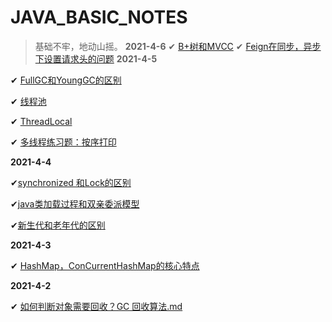 # JAVA_BASIC_NOTES
> 基础不牢，地动山摇。
**2021-4-6**
✔ <a href = "https://github.com/FuYouJ/JAVA_BASIC_NOTES/blob/main/2021-4-6/B%2B%E6%A0%91%E5%92%8CMVCC.md">B+树和MVCC</a>
✔ <a href ="https://github.com/FuYouJ/JAVA_BASIC_NOTES/blob/main/2021-4-6/feign%E8%AE%BE%E7%BD%AE%E8%AF%B7%E6%B1%82%E5%A4%B4%E5%90%8C%E6%AD%A5%2C%E5%BC%82%E6%AD%A5%E5%9C%BA%E6%99%AF.md">Feign在同步，异步下设置请求头的问题</a>
**2021-4-5**

✔ <a href = "https://github.com/FuYouJ/JAVA_BASIC_NOTES/tree/main/2021-4-5">FullGC和YoungGC的区别</a>

✔ <a href = "https://github.com/FuYouJ/JAVA_BASIC_NOTES/tree/main/2021-4-5">线程池</a>

✔ <a href = "https://github.com/FuYouJ/JAVA_BASIC_NOTES/tree/main/2021-4-5">ThreadLocal</a>

✔ <a href = "https://github.com/FuYouJ/JAVA_BASIC_NOTES/tree/main/2021-4-5">多线程练习题：按序打印</a>

**2021-4-4**

✔<a href = "https://github.com/FuYouJ/JAVA_BASIC_NOTES/tree/main/2021-4-4">synchronized 和Lock的区别</a>

✔<a href = "https://github.com/FuYouJ/JAVA_BASIC_NOTES/tree/main/2021-4-4">java类加载过程和双亲委派模型</a>

✔<a href = "https://github.com/FuYouJ/JAVA_BASIC_NOTES/tree/main/2021-4-4">新生代和老年代的区别</a>

**2021-4-3**

✔ <a href = "https://github.com/FuYouJ/JAVA_BASIC_NOTES/blob/main/2021-4-3/hashmap.md">HashMap，ConCurrentHashMap的核心特点</a>

**2021-4-2**

✔ <a href = "https://github.com/FuYouJ/JAVA_BASIC_NOTES/blob/main/2021-4-2/%E5%A6%82%E4%BD%95%E5%88%A4%E6%96%AD%E5%AF%B9%E8%B1%A1%E9%9C%80%E8%A6%81%E5%9B%9E%E6%94%B6%EF%BC%9FGC%20%E5%9B%9E%E6%94%B6%E7%AE%97%E6%B3%95.md">如何判断对象需要回收？GC 回收算法.md</a>

